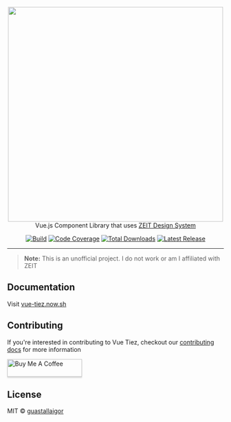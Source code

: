 <p align="center">
    <a href="https://vue-tiez.now.sh/" target="_blank"><img width="500" src="https://ik.imagekit.io/6xhf1gnexgdgk/Logo-Horizontal_NlA5XFnRs.svg"></a><br>
    Vue.js Component Library that uses <a href="https://zeit.co/design">ZEIT Design System</a>
</p>

<p align="center">
    <a href="https://circleci.com/gh/guastallaigor/vue-tiez/tree/master"><img src="https://circleci.com/gh/guastallaigor/vue-tiez/tree/master.svg?style=svg" alt="Build"></a>
    <a href="https://codecov.io/gh/guastallaigor/vue-tiez"><img src="https://codecov.io/gh/guastallaigor/vue-tiez/branch/master/graph/badge.svg" alt="Code Coverage"></a>
    <a href="https://www.npmjs.com/package/vue-tiez"><img src="https://img.shields.io/npm/dt/vue-tiez.svg" alt="Total Downloads"></a>
    <a href="https://github.com/vue-tiez/vue-tiez/releases"><img src="https://img.shields.io/npm/v/vue-tiez.svg" alt="Latest Release"></a>
</p>

------

> **Note:**
> This is an unofficial project.
> I do not work or am I affiliated with ZEIT

## Documentation

Visit [vue-tiez.now.sh](https://vue-tiez.now.sh/)

## Contributing

If you're interested in contributing to Vue Tiez, checkout our [contributing docs](https://github.com/guastallaigor/vue-tiez/blob/master/.github/CONTRIBUTING.md) for more information

<a href="https://www.buymeacoffee.com/guastallaigor" target="_blank"><img src="https://www.buymeacoffee.com/assets/img/custom_images/orange_img.png" alt="Buy Me A Coffee" style="height: 41px !important;width: 174px !important;box-shadow: 0px 3px 2px 0px rgba(190, 190, 190, 0.5) !important;-webkit-box-shadow: 0px 3px 2px 0px rgba(190, 190, 190, 0.5) !important;" ></a>

## License

MIT © [guastallaigor](https://github.com/guastallaigor/vue-tiez/blob/master/LICENSE)
